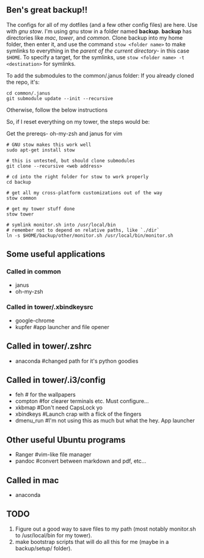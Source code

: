## Ben's great backup!!

The configs for all of my dotfiles (and a few other config files) are
here. Use with *gnu stow*. I'm using gnu stow in a folder named
**backup**. **backup** has directories like *mac*, *tower*, and
*common*. Clone backup into my home folder, then enter it, and use the
command `stow <folder name>` to make symlinks to everything in the
*parent of the current directory*- in this case `$HOME`. To specify a
target, for the symlinks, use `stow <folder name> -t <destination>` for
symlinks.

To add the submodules to the common/.janus folder:
If you already cloned the repo, it's:
```
cd common/.janus
git submodule update --init --recursive
```
Otherwise, follow the below instructions

So, if I reset everything on my tower, the steps would be:

Get the prereqs- oh-my-zsh and janus for vim

```
# GNU stow makes this work well
sudo apt-get install stow

# this is untested, but should clone submodules
git clone --recursive <web address>

# cd into the right folder for stow to work properly
cd backup

# get all my cross-platform customizations out of the way
stow common

# get my tower stuff done
stow tower

# symlink monitor.sh into /usr/local/bin
# remember not to depend on relative paths, like `./dir`
ln -s $HOME/backup/other/monitor.sh /usr/local/bin/monitor.sh

```
## Some useful applications
### Called in common
- janus
- oh-my-zsh

### Called in tower/.xbindkeysrc
- google-chrome
- kupfer #app launcher and file opener

## Called in tower/.zshrc
- anaconda #changed path for it's python goodies

## Called in tower/.i3/config
- feh # for the wallpapers
- compton #for clearer terminals etc. Must configure...
- xkbmap #Don't need CapsLock yo
- xbindkeys #Launch crap with a flick of the fingers
- dmenu_run #I'm not using this as much but what the hey. App launcher

## Other useful Ubuntu programs
- Ranger #vim-like file manager
- pandoc #convert between markdown and pdf, etc...

## Called in mac
- anaconda

## TODO

1. Figure out a good way to save files to my path (most notably
   monitor.sh to /usr/local/bin for my tower).
2. make bootstrap scripts that will do all this for me (maybe in a
   backup/setup/ folder).
